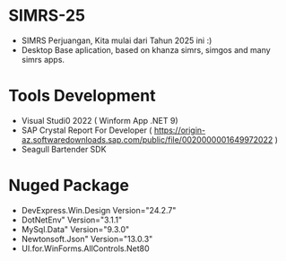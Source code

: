 # SIMRS-25
- SIMRS Perjuangan, Kita mulai dari Tahun 2025 ini :)
- Desktop Base aplication, based on khanza simrs, simgos and many simrs apps.

# Tools Development
- Visual Studi0 2022 ( Winform App .NET 9)
- SAP Crystal Report For Developer ( https://origin-az.softwaredownloads.sap.com/public/file/0020000001649972022 )
- Seagull Bartender SDK

# Nuged Package
 - DevExpress.Win.Design Version="24.2.7"
 - DotNetEnv" Version="3.1.1" 
 - MySql.Data" Version="9.3.0"
 - Newtonsoft.Json" Version="13.0.3" 
 - UI.for.WinForms.AllControls.Net80